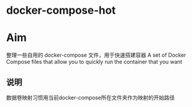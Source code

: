 # docker-compose-hot

# Aim
整理一些自用的 docker-compose 文件，用于快速搭建容器
A set of Docker Compose files that allow you to quickly run the container that you want

## 说明

数据卷映射习惯用当前docker-compose所在文件夹作为映射的开始路径

